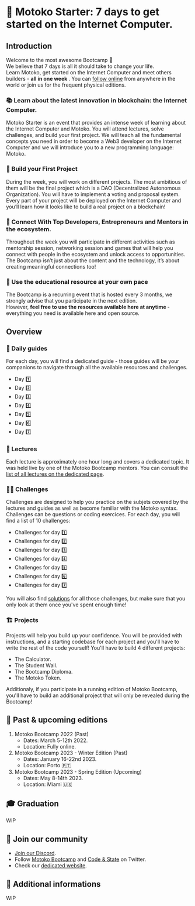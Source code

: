 # 🏁 Motoko Starter: 7 days to get started on the Internet Computer.
## Introduction
Welcome to the most awesome Bootcamp 👋 <br/>
We believe that 7 days is all it should take to change your life. <br/>
Learn Motoko, get started on the Internet Computer and meet others builders - <b> all in one week </b>. 
You can [follow online](https://discord.gg/JS9g2ahtDs) from anywhere in the world or join us for the frequent physical editions. 
### 📚 Learn about the latest innovation in blockchain: the Internet Computer.
Motoko Starter is an event that provides an intense week of learning about the Internet Computer and Motoko. You will attend lectures, solve challenges, and build your first project. We will teach all the fundamental concepts you need in order to become a Web3 developer on the Internet Computer and we will introduce you to a new programming language: Motoko.
### 👷 Build your First Project 
During the week, you will work on different projects. The most ambitious of them will be the final project which is a DAO (Decentralized Autonomous Organization). You will have to implement a voting and proposal system. Every part of your project will be deployed on the Internet Computer and you’ll learn how it looks like to build a real project on a blockchain!
### 🍻 Connect With Top Developers, Entrepreneurs and Mentors in the ecosystem. 
Throughout the week you will participate in different activities such as mentorship session, networking session and games that will help you connect with people in the ecosystem and unlock access to opportunities. The Bootcamp isn’t just about the content and the technology, it’s about creating meaningful connections too!
### 🌱 Use the educational resource at your own pace 
The Bootcamp is a recurring event that is hosted every 3 months, we strongly advise that you participate in the next edition. <br/>
However, <b> feel free to use the resources available here at anytime </b> - everything you need is available here and open source. 
## Overview
### 📜 Daily guides
For each day, you will find a dedicated guide - those guides will be your companions to navigate through all the available resources and challenges.
- Day 1️⃣ 
- Day 2️⃣ 
- Day 3️⃣ 
- Day 4️⃣ 
- Day 5️⃣ 
- Day 6️⃣ 
- Day 7️⃣
### 🍿 Lectures
Each lecture is approximately one hour long and covers a dedicated topic. It was held live by one of the Motoko Bootcamp mentors.
You can consult the [list of all lectures on the dedicated page](./lectures/LECTURES.MD).
### 🧑‍💻 Challenges 
Challenges are designed to help you practice on the subjets covered by the lectures and guides as well as become familiar with the Motoko syntax. Challenges can be questions or coding exercices.
For each day, you will find a list of 10 challenges:
- Challenges for day 1️⃣ 
- Challenges for day 2️⃣ 
- Challenges for day 3️⃣
- Challenges for day 4️⃣ 
- Challenges for day 5️⃣ 
- Challenges for day 6️⃣ 
- Challenges for day 7️⃣

You will also find [solutions](/challenges/solutions/SOLUTION.MD) for all those challenges, but make sure that you only look at them once you've spent enough time!
### 🏗️ Projects
Projects will help you build up your confidence. You will be provided with instructions, and a starting codebase for each project and you'll have to write the rest of the code yourself! 
You'll have to build 4 different projects:
- The Calculator.
- The Student Wall.
- The Bootcamp Diploma.
- The Motoko Token.

Additionaly, if you participate in a running edition of Motoko Bootcamp, you'll have to build an additional project that will only be revealed during the Bootcamp! 
## 📆  Past & upcoming editions
1. Motoko Bootcamp 2022 (Past)
    - Dates: March 5-12th 2022.
    - Location: Fully online.
2. Motoko Bootcamp 2023 - Winter Edition (Past)
    - Dates: January 16-22nd 2023.
    - Location: Porto 🇵🇹
3. Motoko Bootcamp 2023 - Spring Edition  (Upcoming)
    - Dates: May 8-14th 2023.
    - Location: Miami 🇺🇸
## 🎓 Graduation 
WIP
## 👦 Join our community
- [Join our Discord](https://discord.gg/JS9g2ahtDs).
- Follow [Motoko Bootcamp](https://twitter.com/MotokoSchool) and [Code & State](https://twitter.com/codeandstate) on Twitter. 
- Check our [dedicated website](https://motokobootcamp.com/).
## 💁 Additional informations
WIP
